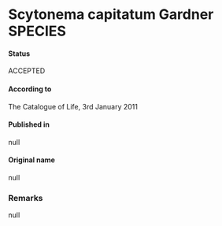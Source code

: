 # Scytonema capitatum Gardner SPECIES

#### Status
ACCEPTED

#### According to
The Catalogue of Life, 3rd January 2011

#### Published in
null

#### Original name
null

### Remarks
null